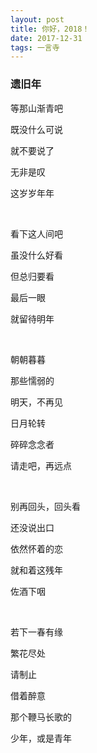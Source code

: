 ```yaml
---
layout: post
title: 你好，2018！
date: 2017-12-31
tags: 一言寺
---
```


### 遗旧年

等那山渐青吧

既没什么可说

就不要说了

无非是叹

这岁岁年年

<br/>

看下这人间吧

虽没什么好看

但总归要看

最后一眼

就留待明年

<br/>

朝朝暮暮

那些懦弱的

明天，不再见

日月轮转

碎碎念念者

请走吧，再远点

<br/>

别再回头，回头看

还没说出口

依然怀着的恋

就和着这残年

佐酒下咽

<br/>

若下一春有缘

繁花尽处

请制止

借着醉意

那个鞭马长歌的

少年，或是青年


　　
